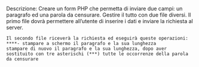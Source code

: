 Descrizione: Creare un form PHP che permetta di inviare due campi: un paragrafo ed una parola da censurare.
Gestire il tutto con due file diversi. Il primo file dovrà permettere all’utente di inserire i dati e inviare la richiesta al server.

    Il secondo file riceverà la richiesta ed eseguirà queste operazioni: ****- stampare a schermo il paragrafo e la sua lunghezza
    stampare di nuovo il paragrafo e la sua lunghezza, dopo aver sostituito con tre asterischi (***) tutte le occorrenze della parola da censurare


